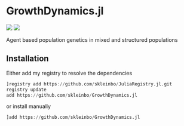 # GrowthDynamics.jl

[![](https://img.shields.io/badge/docs-dev-blue.svg)](https://skleinbo.github.io/GrowthDynamics.jl/dev/)
[![](https://img.shields.io/badge/docs-stable-blue.svg)](https://skleinbo.github.io/GrowthDynamics.jl/stable/)

Agent based population genetics in mixed and structured populations

## Installation
Either add my registry to resolve the dependencies
```julia
]registry add https://github.com/skleinbo/JuliaRegistry.jl.git
registry update
add https://github.com/skleinbo/GrowthDynamics.jl
```
or install manually
```julia
]add https://github.com/skleinbo/GrowthDynamics.jl
```
